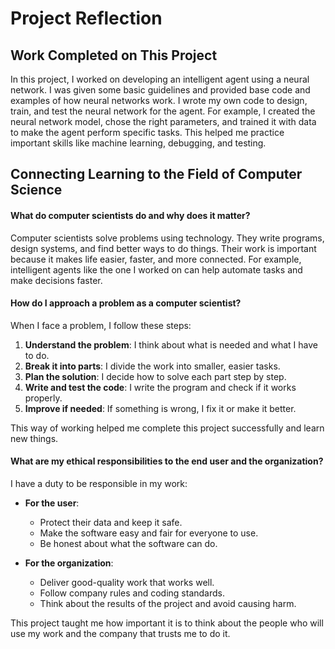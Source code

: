 # Project Reflection

## Work Completed on This Project
In this project, I worked on developing an intelligent agent using a neural network. I was given some basic guidelines and provided base code and examples of how neural networks work. I wrote my own code to design, train, and test the neural network for the agent.
For example, I created the neural network model, chose the right parameters, and trained it with data to make the agent perform specific tasks. This helped me practice important skills like machine learning, debugging, and testing.

## Connecting Learning to the Field of Computer Science

#### What do computer scientists do and why does it matter?
Computer scientists solve problems using technology. They write programs, design systems, and find better ways to do things. Their work is important because it makes life easier, faster, and more connected. For example, intelligent agents like the one I worked on can help automate tasks and make decisions faster.

#### How do I approach a problem as a computer scientist?
When I face a problem, I follow these steps:

1. **Understand the problem**: I think about what is needed and what I have to do.
2. **Break it into parts**: I divide the work into smaller, easier tasks.
3. **Plan the solution**: I decide how to solve each part step by step.
4. **Write and test the code**: I write the program and check if it works properly.
5. **Improve if needed**: If something is wrong, I fix it or make it better.

This way of working helped me complete this project successfully and learn new things.

#### What are my ethical responsibilities to the end user and the organization?
I have a duty to be responsible in my work:

- **For the user**:
  - Protect their data and keep it safe.
  - Make the software easy and fair for everyone to use.
  - Be honest about what the software can do.

- **For the organization**:
  - Deliver good-quality work that works well.
  - Follow company rules and coding standards.
  - Think about the results of the project and avoid causing harm.

This project taught me how important it is to think about the people who will use my work and the company that trusts me to do it.
